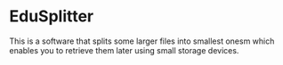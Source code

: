 # EduSplitter
This is a software that splits some larger files into smallest onesm which enables you to retrieve them later using small storage devices.
